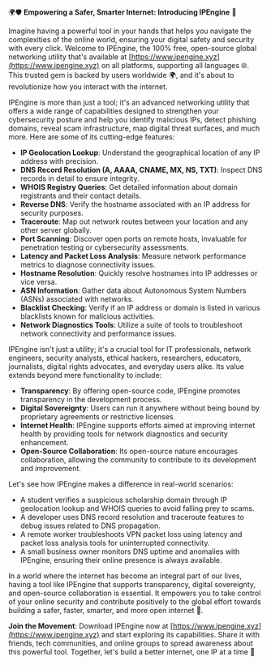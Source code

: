 🌍🛡️ **Empowering a Safer, Smarter Internet: Introducing IPEngine** 🚀

Imagine having a powerful tool in your hands that helps you navigate the complexities of the online world, ensuring your digital safety and security with every click. Welcome to IPEngine, the 100% free, open-source global networking utility that's available at [https://www.ipengine.xyz](https://www.ipengine.xyz) on all platforms, supporting all languages 🌐. This trusted gem is backed by users worldwide 🌍, and it's about to revolutionize how you interact with the internet.

IPEngine is more than just a tool; it's an advanced networking utility that offers a wide range of capabilities designed to strengthen your cybersecurity posture and help you identify malicious IPs, detect phishing domains, reveal scam infrastructure, map digital threat surfaces, and much more. Here are some of its cutting-edge features:

- **IP Geolocation Lookup**: Understand the geographical location of any IP address with precision.
- **DNS Record Resolution (A, AAAA, CNAME, MX, NS, TXT)**: Inspect DNS records in detail to ensure integrity.
- **WHOIS Registry Queries**: Get detailed information about domain registrants and their contact details.
- **Reverse DNS**: Verify the hostname associated with an IP address for security purposes.
- **Traceroute**: Map out network routes between your location and any other server globally.
- **Port Scanning**: Discover open ports on remote hosts, invaluable for penetration testing or cybersecurity assessments.
- **Latency and Packet Loss Analysis**: Measure network performance metrics to diagnose connectivity issues.
- **Hostname Resolution**: Quickly resolve hostnames into IP addresses or vice versa.
- **ASN Information**: Gather data about Autonomous System Numbers (ASNs) associated with networks.
- **Blacklist Checking**: Verify if an IP address or domain is listed in various blacklists known for malicious activities.
- **Network Diagnostics Tools**: Utilize a suite of tools to troubleshoot network connectivity and performance issues.

IPEngine isn't just a utility; it's a crucial tool for IT professionals, network engineers, security analysts, ethical hackers, researchers, educators, journalists, digital rights advocates, and everyday users alike. Its value extends beyond mere functionality to include:

- **Transparency**: By offering open-source code, IPEngine promotes transparency in the development process.
- **Digital Sovereignty**: Users can run it anywhere without being bound by proprietary agreements or restrictive licenses.
- **Internet Health**: IPEngine supports efforts aimed at improving internet health by providing tools for network diagnostics and security enhancement.
- **Open-Source Collaboration**: Its open-source nature encourages collaboration, allowing the community to contribute to its development and improvement.

Let's see how IPEngine makes a difference in real-world scenarios:

- A student verifies a suspicious scholarship domain through IP geolocation lookup and WHOIS queries to avoid falling prey to scams.
- A developer uses DNS record resolution and traceroute features to debug issues related to DNS propagation.
- A remote worker troubleshoots VPN packet loss using latency and packet loss analysis tools for uninterrupted connectivity.
- A small business owner monitors DNS uptime and anomalies with IPEngine, ensuring their online presence is always available.

In a world where the internet has become an integral part of our lives, having a tool like IPEngine that supports transparency, digital sovereignty, and open-source collaboration is essential. It empowers you to take control of your online security and contribute positively to the global effort towards building a safer, faster, smarter, and more open internet 📡.

**Join the Movement**: Download IPEngine now at [https://www.ipengine.xyz](https://www.ipengine.xyz) and start exploring its capabilities. Share it with friends, tech communities, and online groups to spread awareness about this powerful tool. Together, let's build a better internet, one IP at a time 🚀